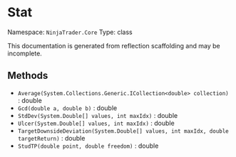 # Stat

Namespace: `NinjaTrader.Core`
Type: class

This documentation is generated from reflection scaffolding and may be incomplete.

## Methods
- `Average(System.Collections.Generic.ICollection<double> collection)` : double
- `Gcd(double a, double b)` : double
- `StdDev(System.Double[] values, int maxIdx)` : double
- `Ulcer(System.Double[] values, int maxIdx)` : double
- `TargetDownsideDeviation(System.Double[] values, int maxIdx, double targetReturn)` : double
- `StudTP(double point, double freedom)` : double
